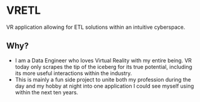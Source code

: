 # VRETL
VR application allowing for ETL solutions within an intuitive cyberspace. 

## Why?

+ I am a Data Engineer who loves Virtual Reality with my entire being. VR today only scrapes the tip of the iceberg for its true potential, including its more useful interactions within the industry.
+ This is mainly a fun side project to unite both my profession during the day and my hobby at night into one application I could see myself using within the next ten years.

